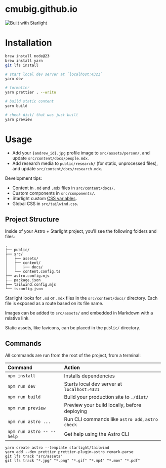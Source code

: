 # cmubig.github.io

[![Built with Starlight](https://astro.badg.es/v2/built-with-starlight/tiny.svg)](https://starlight.astro.build)

# Installation

```bash
brew install node@23
brew install yarn
git lfs install

# start local dev server at `localhost:4321`
yarn dev

# formatter
yarn prettier . --write

# build static content
yarn build

# check dist/ that was just built
yarn preview
```

# Usage

- Add your `{andrew_id}.jpg` profile image to `src/assets/person/`, and update `src/content/docs/people.mdx`.
- Add research media to `public/research/` (for static, unprocessed files), and update `src/content/docs/research.mdx`.

Development tips:

- Content in `.md` and `.mdx` files in `src/content/docs/`.
- Custom components in `src/components/`.
- Starlight custom [CSS variables](https://github.com/withastro/starlight/tree/main/packages/starlight/style).
- Global CSS in `src/tailwind.css`.

## Project Structure

Inside of your Astro + Starlight project, you'll see the following folders and files:

```
.
├── public/
├── src/
│   ├── assets/
│   ├── content/
│   │   ├── docs/
│   └── content.config.ts
├── astro.config.mjs
├── package.json
├── tailwind.config.mjs
└── tsconfig.json
```

Starlight looks for `.md` or `.mdx` files in the `src/content/docs/` directory. Each file is exposed as a route based on its file name.

Images can be added to `src/assets/` and embedded in Markdown with a relative link.

Static assets, like favicons, can be placed in the `public/` directory.

## Commands

All commands are run from the root of the project, from a terminal:

| Command                   | Action                                           |
| :------------------------ | :----------------------------------------------- |
| `npm install`             | Installs dependencies                            |
| `npm run dev`             | Starts local dev server at `localhost:4321`      |
| `npm run build`           | Build your production site to `./dist/`          |
| `npm run preview`         | Preview your build locally, before deploying     |
| `npm run astro ...`       | Run CLI commands like `astro add`, `astro check` |
| `npm run astro -- --help` | Get help using the Astro CLI                     |

```
yarn create astro --template starlight/tailwind
yarn add --dev prettier prettier-plugin-astro remark-parse
git lfs track "src/assets"
git lfs track "*.jpg" "*.png" "*.gif" "*.mp4" "*.mov" "*.pdf"
```
